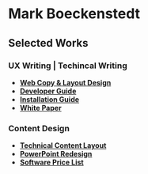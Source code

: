 # Mark Boeckenstedt

## Selected Works

### UX Writing | Techincal Writing
- **[Web Copy & Layout Design](assets/files/web-copy-layout.pdf)**
- **[Developer Guide](assets/files/developer-guide.pdf)**
- **[Installation Guide](assets/files/installation-guide.pdf)**
- **[White Paper](assets/files/white-paper.pdf)**

### Content Design

- **[Technical Content Layout](assets/files/technical-content-layout.pdf)**
- **[PowerPoint Redesign](assets/files/presentation-redesign.pdf)**
- **[Software Price List](assets/files/software-price-list.pdf)**
